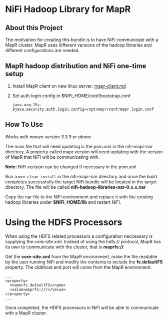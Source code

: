 # NiFi Hadoop Library for MapR

## About this Project
The motivation for creating this bundle is to have NiFi communicate with a MapR cluster. MapR uses different versions of the hadoop libraries and different configurations are needed.

## MapR hadoop distribution and NiFi one-time setup

1. Install MapR client on new linux server: [mapr-client.md](./mapr-client.md)
2. Set auth login config in $NIFI_HOME/conf/bootstrap.conf

    `java.arg.15=-Djava.security.auth.login.config=/opt/mapr/conf/mapr.login.conf`


## How To Use

*Works with maven version 3.3.9 or above.*

The main file that will need updating is the pom.xml in the nifi-mapr-nar directory. A property called mapr.version will need updating with the version of MapR that NiFi will be communicating with.

**Note:** NiFi verision can be changed if necessary in the pom.xml

Run a `mvn clean install` in the nifi-mapr-nar directory and once the build completes successfully the target NiFi bundle will be located in the target directory. The file will be called **nifi-hadoop-libraries-nar-0.x.x.nar**

Copy the nar file to the NiFi environment and replace it with the existing hadoop libraries under **$NIFI_HOME/lib** and restart NiFi.

# Using the HDFS Processors

When using the HDFS related processors a configuration neccessary is supplying the core-site.xml. Instead of using the hdfs:// protocol, MapR has its own to communicate with the cluster, that is **maprfs://**

Get the **core-site.xml** from the MapR environment, make the file readable by the user running NiFi and modify the contents to include the **fs.defaultFS** property. The cldbhost and port will come from the MapR environment.

```
...
<property> 
  <name>fs.defaultFS</name>
  <value>maprfs:///</value>
</property>
...
```

Once completed, the HDFS processors in NiFi will be able to communicate with a MapR cluster.
